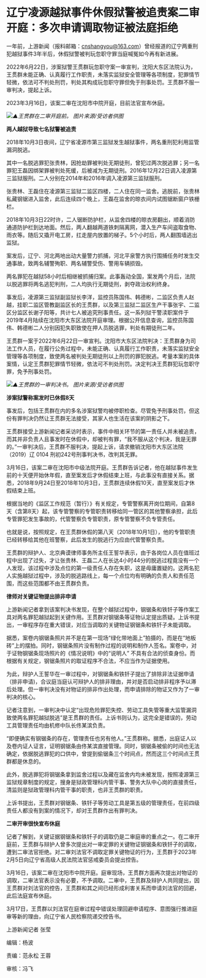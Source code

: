 # 辽宁凌源越狱事件休假狱警被追责案二审开庭：多次申请调取物证被法庭拒绝

一年前，上游新闻（报料邮箱：cnshangyou@163.com）曾经报道的辽宁两重刑犯越狱事件3年半后，休假狱警被判玩忽职守罪当庭喊冤如今再有新进展。

2022年6月22日，涉案狱警王贯群玩忽职守案一审宣判，沈阳大东区法院认为，王贯群未能正确、认真履行工作职责，未落实监狱安全管理等各项制度，犯罪情节轻微，依法可不判处刑罚，判处其构成玩忽职守罪但免于刑事处罚。王贯群不服一审判决，提起上诉。

2023年3月16日，该案二审在沈阳市中院开庭，目前法官宣布休庭。

![](https://inews.gtimg.com/om_bt/ON_Jstz3j8-j_HU-ugBKkGR-6HHopp9IrU___uB0XjyGMAA/1000)_▲王贯群在二审开庭前。 图片来源/受访者供图_

**两人越狱导致七名狱警被追责**

2018年10月3日夜间，辽宁省凌源市第三监狱发生越狱事件，两名重刑犯利用监管漏洞脱逃。

其中一名脱逃罪犯张贵林，因抢劫罪被判处无期徒刑，曾犯过两次脱逃罪；另一名罪犯王磊因绑架罪被判处死缓，后被减为无期徒刑。2016年12月22日调入凌源第三监狱服刑。二人分别在2014年和2016年调入凌源第三监狱服刑。

张贵林、王磊住在凌源第三监狱二监区四楼，二人住在同一监舍。逃脱前，张贵林私藏钢锯进入监舍，此后连续四个晚上，王磊在监舍的晾衣间内试图锯断窗户铁栅栏。

2018年10月3日22时许，二人锯断防护栏，从监舍四楼的晾衣房翻出，顺着消防通道防护栏到达地面。然后，两人翻越两道铁刺隔离网，潜入生产车间盗取食物、雨衣等。随后又撬开电工房，扛走屋内放置的梯子。5个小时后，两人翻围墙逃出监狱。

案发后，辽宁、河北两地出动大量警力抓捕，河北平泉警方执行围捕任务时发生交通事故，致两名辅警殉职、两名辅警受伤、警用车辆损毁。

两名罪犯在越狱58小时后相继被抓捕归案。此事轰动全国，案发两个月后，法院以脱逃罪将两名逃犯判刑，二人均执行无期徒刑，剥夺政治权利终身。

事发后，凌源第三监狱副监狱长李洋，监控员陈国伟、韩德彬，二监区负责人赵越，挂职二监区管教副监区长的王贯群，以及第三监狱二监区生产干事张宇、二监区分监区长谢子阳等，共计七人被追究刑事责任。这一系列狱干警渎职案件于2019年4月陆续在沈阳市大东区法院开庭审理。根据公开信息查询，监控员陈国伟、韩德彬二人分别因犯失职致使在押人员脱逃罪，判处有期徒刑二年。

王贯群一案于2022年6月22日一审宣判。沈阳市大东区法院判决：王贯群身为司法工作人员，在履行公务过程中，未能正确、认真履行工作职责，未落实监狱安全管理等各项制度，致使两名被判处无期徒刑以上刑罚的罪犯脱逃。考量本案的具体案情，认定王贯群犯罪情节轻微，依法可不判处刑罚。决定判决王贯群犯玩忽职守罪，免予刑事处罚。

![](https://inews.gtimg.com/om_bt/Ozsoa5aj2dbGrHteh4gYb5O3UWTrPfE7BrUFRGpkk-4uEAA/1000)_▲王贯群的一审判决书。
图片来源/受访者供图_

**涉案狱警称案发时已休假8天**

事发后，包括王贯群在内的多名涉案狱警均被停职检查。尽管免予刑事处罚，但这份有罪判决仍然让王贯群无法接受，其家人也生活在该案的阴影之下。

王贯群接受上游新闻记者采访时表示，事件中相关环节的第一责任人并未被追责，而其并非负责人且事发时在休假中，却被判有罪，“我不服从这个判决，我是无罪的。”一审判决后，王贯群不服判决，提起上诉，请求撤销沈阳市大东区法院（2019）辽
0104 刑初242号刑事判决书，改判其无罪。

3月16日，该案二审在沈阳市中级法院开庭。王贯群告诉记者，他在越狱事件发生前的十天便开始休年假，直至案发后才休假结束上班，与此事没有直接关系。据悉，2018年9月24日至2018年10月3日，王贯群连续休假10天，直至案发后才休假结束上班。

根据当地的《监区工作规范（暂行）》有关规定，专管警察离开岗位期间，自第8天（含第8天）起，该专管警察的专管职责转移给同一管区的其他警察承担，此后专管罪犯发生事故的，代管警察负专管职责，原专管警察不负专管责任。

也就是说，按照规定，在王贯群休假的第八天（2018年10月1日），他的专管职责已经转移给其他在班警察，此后发生的脱逃行为应由代管警察负责。

王贯群的辩护人、北京典谟律师事务所主任王誓华表示，由于各岗位人员在值班过程中出现了过失，才让张贵林、王磊二人在长达4小时44分的脱逃过程竟没有一个人发现，该过程中涉及点位的第一级责任人存在失职，这是毋庸置疑的。这两名犯人实施越狱过程中，涉及的脱逃路线上，每一个点位均有明确的负责人和责任范围，而这些范围都不由王贯群负责。

**律师对关键证物提出排非申请**

上游新闻记者拿到该案判决书发现，在整个越狱过程中，钢锯条和铁钎子等作案工具对两名罪犯越狱起到关键作用。王贯群对钢锯条等证物认定提出质疑。上诉书提出，一审程序存在重大错误，对应当调取的关键物证钢锯条和铁钎子未能调取。

据悉，案卷内钢锯条照片并不是在第一现场“绿化带地面上”拍摄的，而是在“地板砖”上的摆拍。同时，钢锯条照片没有制作过程的说明和制作人签名。案卷中，对于证物钢锯条现场照片的《情况说明》中的“说明人”
不具有合法的侦查身份。而根据有关规定，钢锯条照片的取证程序不合法，不应当作为证据使用。

为此，辩护人王誓华在一审过程中，对钢锯条和铁钎子提出了排除非法证据申请（排非申请)，合议庭当庭认可辩护人的排非理由，并对是否启动排非程序予以滞后处理。但一审判决没有对物证的排非作出处理，而申请排除的物证又作为了一审判决的核心。

记者注意到，一审判决中认定“出现危险罪犯失控、劳动工具失管等重大监管漏洞致使两名罪犯越狱脱逃”是王贯群的责任。上诉书则认为，这完全是错误的，劳动工具管理责任均由机修中队长佟某滨负责。

“即便确实有钢锯条的存在，管理责任也另有他人。”王贯群称。据悉，出庭证人以及卷内证人证言，证明钢锯条由佟某滨直接管理。同时，钢锯条被偷的时间也无法确定，依据脱逃罪犯的口供中，曾提到偷锯条三个时间点，然而这三个时间点王贯群都是休息的。

此外，脱逃罪犯将钢锯条拿到监舍过程以及藏在监舍内均未被发现，按照凌源第三监狱规章制度的规定，搜身是狱政管理科内管干事、警务大队中心岗的直接责任，清监则是狱政管理科内管干事的职责，也非王贯群的职责。

上诉书提出，王贯群对钢锯条、铁钎子等劳动工具是第五级的管理责任，在前四级责任人都没有到案的情况下，却对王贯群作出有罪判决。

**二审开审很快宣布休庭**

记者了解到，关键证据钢锯条和铁钎子的调取仍是二审庭审的重点之一。在二审开庭前，王贯群与辩护人曾多次提出对一审定罪的关键物证钢锯条和铁钎子的调取，遭到二审法官拒绝。对二审刘法官不调取定罪关键物证的行为，王贯群于2023年2月5日向辽宁省高级人民法院法官惩戒委员会提出控告。

3月16日，该案二审在沈阳市中院开庭。庭审现场，王贯群方面再次提出对物证的调取，二审法官表示没有必要，不予调取。二审中，王贯群及辩护人共同提出，因王贯群对刘法官的控告，王贯群和其之间已经形成利害关系而申请刘法官的回避，此后法庭宣布休庭。

3月17日，王贯群以刘法官在庭审过程中错误处理回避申请程序、意图强行推进庭审等新的理由，向辽宁省人民检察院递交控告书。

上游新闻记者 张莹

编辑：杨波

责编：范永松 王蓉

审核：冯飞

